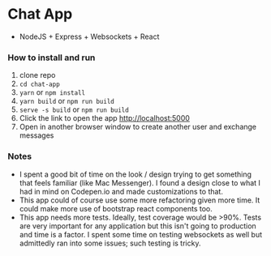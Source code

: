 # Chat App
- NodeJS + Express + Websockets + React

### How to install and run
1. clone repo
2. `cd chat-app`
3. `yarn` or `npm install`
4. `yarn build` or `npm run build`
5. `serve -s build` or `npm run build`
6. Click the link to open the app [http://localhost:5000](http://localhost:5000) 
7. Open in another browser window to create another user and exchange messages

### Notes
- I spent a good bit of time on the look / design trying to get something that feels familiar (like Mac Messenger). I found a design close to what I had in mind on Codepen.io and made customizations to that.
- This app could of course use some more refactoring given more time. It could make more use of bootstrap react components too.
- This app needs more tests. Ideally, test coverage would be >90%. Tests are very important for any application but this isn't going to production and time is a factor. I spent some time on testing websockets as well but admittedly ran into some issues; such testing is tricky.